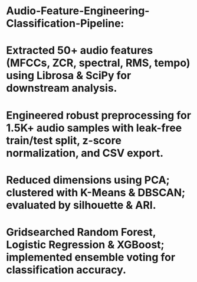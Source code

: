 # Audio-Feature-Engineering-Classification-Pipeline:



# Extracted 50+ audio features (MFCCs, ZCR, spectral, RMS, tempo) using Librosa & SciPy for downstream analysis.
# Engineered robust preprocessing for 1.5K+ audio samples with leak-free train/test split, z-score normalization, and CSV export.
# Reduced dimensions using PCA; clustered with K-Means & DBSCAN; evaluated by silhouette & ARI.
# Grid searched Random Forest, Logistic Regression & XGBoost; implemented ensemble voting for classification accuracy.
